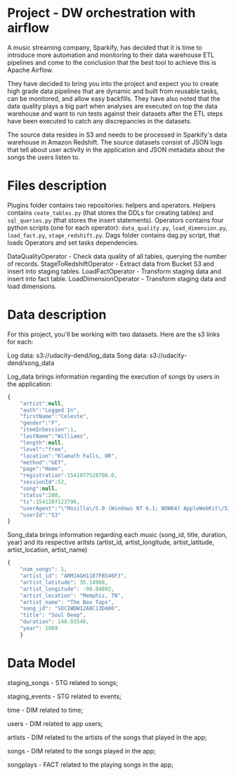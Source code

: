 # Project - DW orchestration with airflow

A music streaming company, Sparkify, has decided that it is time to introduce more automation and monitoring to their data warehouse ETL pipelines and come to the conclusion that the best tool to achieve this is Apache Airflow.

They have decided to bring you into the project and expect you to create high grade data pipelines that are dynamic and built from reusable tasks, can be monitored, and allow easy backfills. They have also noted that the data quality plays a big part when analyses are executed on top the data warehouse and want to run tests against their datasets after the ETL steps have been executed to catch any discrepancies in the datasets.

The source data resides in S3 and needs to be processed in Sparkify's data warehouse in Amazon Redshift. The source datasets consist of JSON logs that tell about user activity in the application and JSON metadata about the songs the users listen to.


<h1> Files description </h1>

Plugins folder contains two repositories: helpers and operators. Helpers contains <code>ceate_tables.py</code> (that stores the DDLs for creating tables) and <code>sql_queries.py</code> (that stores the insert statements). Operators contains four python scripts (one for each operator): <code>data_quality.py</code>, <code>load_dimension.py</code>, <code>load_fact.py</code>, <code>stage_redshift.py</code>. Dags folder contains dag.py script, that loads Operators and set tasks dependencies.

DataQualityOperator - Check data quality of all tables, querying the number of records.
StageToRedshiftOperator - Extract data from Bucket S3 and insert into staging tables.
LoadFactOperator - Transform staging data and insert into fact table.
LoadDimensionOperator - Transform staging data and load dimensions.

<h1> Data description </h1>

For this project, you'll be working with two datasets. Here are the s3 links for each:

Log data: s3://udacity-dend/log_data
Song data: s3://udacity-dend/song_data

Log_data brings information regarding the execution of songs by users in the application:

```javascript
{
    "artist":null,
    "auth":"Logged In",
    "firstName":"Celeste",
    "gender":"F",
    "itemInSession":1,
    "lastName":"Williams",
    "length":null,
    "level":"free",
    "location":"Klamath Falls, OR",
    "method":"GET",
    "page":"Home",
    "registration":1541077528796.0,
    "sessionId":52,
    "song":null,
    "status":200,
    "ts":1541207123796,
    "userAgent":"\"Mozilla\/5.0 (Windows NT 6.1; WOW64) AppleWebKit\/537.36 (KHTML, like Gecko) Chrome\/37.0.2062.103 Safari\/537.36\"",
    "userId":"53"
}
```
Song_data brings information regarding each music (song_id, title, duration, year) and its respective aritsts (artist_id, artist_longitude, artist_latitude, artist_location, artist_name)

```javascript
{
    "num_songs": 1,
    "artist_id": "ARMJAGH1187FB546F3",
    "artist_latitude": 35.14968,
    "artist_longitude": -90.04892,
    "artist_location": "Memphis, TN",
    "artist_name": "The Box Tops",
    "song_id": "SOCIWDW12A8C13D406",
    "title": "Soul Deep",
    "duration": 148.03546,
    "year": 1969
    }
```

<h1> Data Model </h1>

staging_songs - STG related to songs;

staging_events - STG related to events;

time - DIM related to time;

users - DIM related to app users;

artists - DIM related to the artists of the songs that played in the app;

songs - DIM related to the songs played in the app;

songplays - FACT related to the playing songs in the app;

